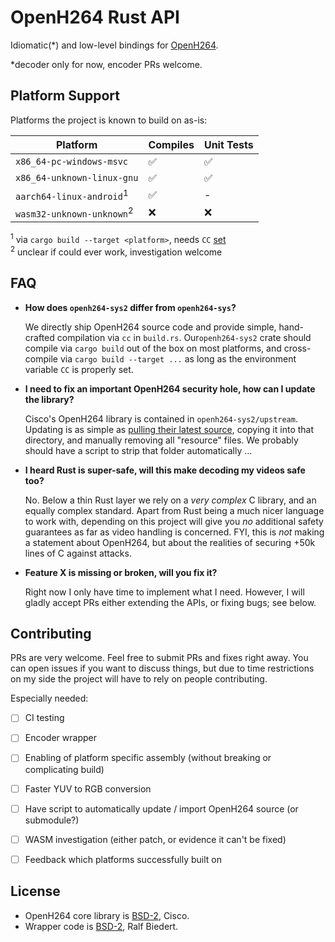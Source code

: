 
# OpenH264 Rust API

Idiomatic(*) and low-level bindings for [OpenH264](https://github.com/cisco/openh264).




*decoder only for now, encoder PRs welcome.



## Platform Support

Platforms the project is known to build on as-is: 

| Platform | Compiles | Unit Tests |  
| --- | --- | --- |
| `x86_64-pc-windows-msvc` | ✅ | ✅ |
| `x86_64-unknown-linux-gnu` | ✅ | ✅ |
| `aarch64-linux-android`<sup>1</sup> | ✅  | - |
| `wasm32-unknown-unknown`<sup>2</sup> | ❌ | ❌ |

<sup>1</sup> via `cargo build --target <platform>`, needs `CC` [set](https://cheats.rs/#cross-compilation) <br/>
<sup>2</sup> unclear if could ever work, investigation welcome


## FAQ

- **How does `openh264-sys2` differ from `openh264-sys`?**

  We directly ship OpenH264 source code and provide simple, hand-crafted compilation via `cc` in `build.rs`. Our`openh264-sys2` crate should compile via `cargo build` out of the box on most platforms, and cross-compile via `cargo build --target ...` as 
  long as the environment variable `CC` is properly set. 

  
- **I need to fix an important OpenH264 security hole, how can I update the library?**

  Cisco's OpenH264 library is contained in `openh264-sys2/upstream`. Updating is as simple as [pulling their latest source](https://github.com/cisco/openh264), 
  copying it into that directory, and manually removing all "resource" files. We probably should have a script to strip that folder automatically ...  
  

- **I heard Rust is super-safe, will this make decoding my videos safe too?**

  No. Below a thin Rust layer we rely on a _very complex_ C library, and an equally complex standard. Apart from Rust being a 
  much nicer language to work with, depending on this  project will give you _no_ additional safety guarantees as far as video 
  handling is concerned. FYI, this is _not_ making a statement about OpenH264, but about the realities of securing +50k lines 
  of C against attacks.    


- **Feature X is missing or broken, will you fix it?**

  Right now I only have time to implement what I need. However, I will gladly accept PRs either extending the APIs, or fixing bugs; see below.



## Contributing

PRs are very welcome. Feel free to submit PRs and fixes right away. You can open issues if you want to discuss things, but due to time restrictions on my side the project will have to rely on people contributing. 

Especially needed:

- [ ] CI testing
- [ ] Encoder wrapper
- [ ] Enabling of platform specific assembly (without breaking or complicating build) 
- [ ] Faster YUV to RGB conversion
- [ ] Have script to automatically update / import OpenH264 source (or submodule?)
- [ ] WASM investigation (either patch, or evidence it can't be fixed)
- [ ] Feedback which platforms successfully built on


## License

- OpenH264 core library is [BSD-2](openh264-sys2/upstream/LICENSE), Cisco.
- Wrapper code is [BSD-2](https://opensource.org/licenses/BSD-2-Clause), Ralf Biedert. 
